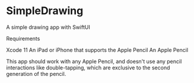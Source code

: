 # SimpleDrawing
A simple drawing app with SwiftUI

Requirements

Xcode 11
An iPad or iPhone that supports the Apple Pencil
An Apple Pencil

This app should work with any Apple Pencil, and doesn't use any pencil interactions like double-tapping, which are exclusive to the second generation of the pencil.
